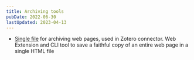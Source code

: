 ```yaml
---
title: Archiving tools
pubDate: 2022-06-30
lastUpdated: 2023-04-13
---
```


- [Single file](https://github.com/gildas-lormeau/SingleFile) for archiving web pages, used in Zotero connector. Web Extension and CLI tool to save a faithful copy of an entire web page in a single HTML file
